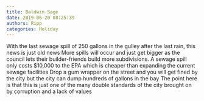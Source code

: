 ```yaml
---
title: Baldwin Sage
date: 2019-06-20 08:25:39
authors: Ripp
categories: Holiday
---
```


 With the last sewage spill of 250 gallons in the gulley after the last rain, this news is just old news    More spills will occur and just get bigger as the council lets their builder-friends build more subdivisions.   A sewage spill only costs $10,000 to the EPA which is cheaper than expanding the current sewage facilities 
Drop a gum wrapper on the street and you will get fined by the city but the  city can dump hundreds of gallons in the bay
The point here is that this is just one of the many double standards of the city brought on by corruption and a lack of values